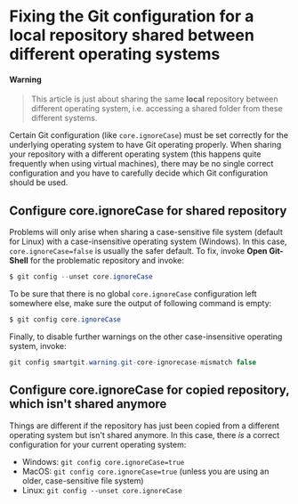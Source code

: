 # Fixing the Git configuration for a local repository shared between different operating systems


#### Warning
> This article is just about sharing the same **local** repository between
> different operating system, i.e. accessing a shared folder from these
> different systems.



Certain Git configuration (like `core.ignoreCase`) must be set correctly
for the underlying operating system to have Git operating properly. When
sharing your repository with a different operating system (this happens
quite frequently when using virtual machines), there may be no single
correct configuration and you have to carefully decide which Git
configuration should be used.

## Configure core.ignoreCase for shared repository

Problems will only arise when sharing a case-sensitive file system
(default for Linux) with a case-insensitive operating system (Windows).
In this case, `core.ignoreCase=false` is usually the safer default. To
fix, invoke **Open Git-Shell** for the problematic repository and
invoke:



``` java
$ git config --unset core.ignoreCase
```



To be sure that there is no global `core.ignoreCase` configuration left
somewhere else, make sure the output of following command is empty:



``` java
$ git config core.ignoreCase
```



Finally, to disable further warnings on the other case-insensitive
operating system, invoke:



``` java
git config smartgit.warning.git-core-ignorecase-mismatch false
```



## Configure core.ignoreCase for copied repository, which isn't shared anymore

Things are different if the repository has just been copied from a
different operating system but isn't shared anymore. In this case, there
*is* a correct configuration for your current operating system:

-   Windows: `git config core.ignoreCase=true`
-   MacOS: `git config core.ignoreCase=true` (unless you are using an
    older, case-sensitive file system)
-   Linux: `git config --unset core.ignoreCase`

